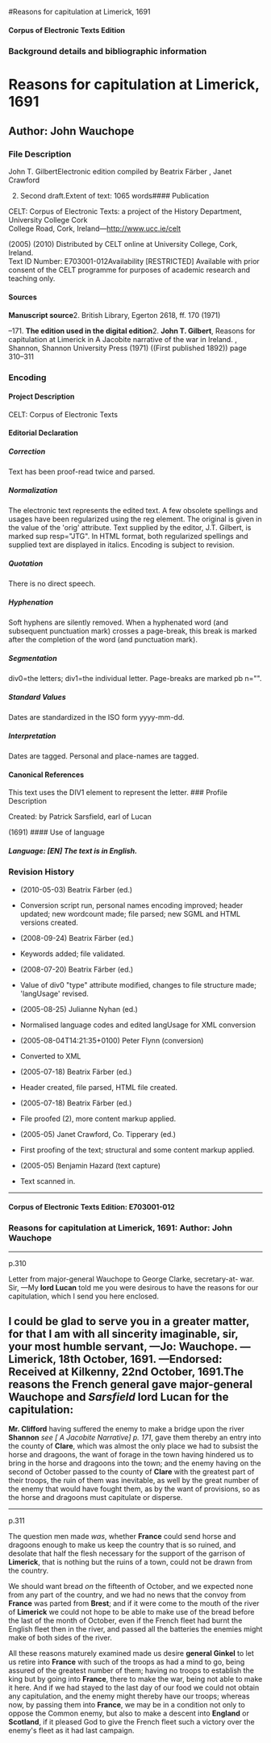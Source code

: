 

#Reasons for capitulation at Limerick, 1691


<!-- // 
 function footNote(link) {
 openpopup = window.open(link,"openpopup","width=512,height=128,left=256,top=256,resizable=no,scrollbars=1,menubar=1,statusbar=0,toolbar=0");
}
// -->



#### Corpus of Electronic Texts Edition


### Background details and bibliographic information


Reasons for capitulation at Limerick, 1691
==========================================


Author: John Wauchope
---------------------


### File Description

John T. GilbertElectronic edition compiled by Beatrix Färber , Janet Crawford

 2. Second draft.Extent of text: 1065 words#### Publication


CELT: Corpus of Electronic Texts: a project of the History Department, University College Cork  
College Road, Cork, Ireland—http://www.ucc.ie/celt

 (2005) (2010) Distributed by CELT online at University College, Cork, Ireland.  
Text ID Number: E703001-012Availability [RESTRICTED] 
Available with prior consent of the CELT programme for purposes of academic research and teaching only.


#### Sources


**Manuscript source**2. British Library, Egerton 2618, ff. 170 (1971) 

–171.
**The edition used in the digital edition**2. **John T. Gilbert**, Reasons for capitulation at Limerick in A Jacobite narrative of the war in Ireland. , Shannon, Shannon University Press (1971) ((First published 1892)) page 310–311

### Encoding


#### Project Description


CELT: Corpus of Electronic Texts


#### Editorial Declaration


##### Correction


Text has been proof-read twice and parsed.


##### Normalization


The electronic text represents the edited text. A few obsolete spellings and usages have been regularized using the reg element. The original is given in the value of the 'orig' attribute. Text supplied by the editor, J.T. Gilbert, is marked sup resp="JTG". In HTML format, both regularized spellings and supplied text are displayed in italics. Encoding is subject to revision.


##### Quotation


There is no direct speech.


##### Hyphenation


Soft hyphens are silently removed. When a hyphenated word (and subsequent punctuation mark) crosses a page-break, this break is marked after the completion of the word (and punctuation mark).


##### Segmentation


div0=the letters; div1=the individual letter. Page-breaks are marked pb n="".


##### Standard Values


Dates are standardized in the ISO form yyyy-mm-dd.


##### Interpretation


Dates are tagged. Personal and place-names are tagged.


#### Canonical References


This text uses the DIV1 element to represent the letter. ### Profile Description


Created: by Patrick Sarsfield, earl of Lucan

 (1691) #### Use of language


##### Language: [EN] The text is in English.


### Revision History


* (2010-05-03) Beatrix Färber (ed.)

* Conversion script run, personal names encoding improved; header updated; new wordcount made; file parsed; new SGML and HTML versions created.
* (2008-09-24) Beatrix Färber (ed.)

* Keywords added; file validated.
* (2008-07-20) Beatrix Färber (ed.)

* Value of div0 "type" attribute modified, changes to file structure made; 'langUsage' revised.
* (2005-08-25) Julianne Nyhan (ed.)

* Normalised language codes and edited langUsage for XML conversion
* (2005-08-04T14:21:35+0100) Peter Flynn (conversion)

* Converted to XML
* (2005-07-18) Beatrix Färber (ed.)

* Header created, file parsed, HTML file created.
* (2005-07-18) Beatrix Färber (ed.)

* File proofed (2), more content markup applied.
* (2005-05) Janet Crawford, Co. Tipperary (ed.)

* First proofing of the text; structural and some content markup applied.
* (2005-05) Benjamin Hazard (text capture)

* Text scanned in.




---


#### Corpus of Electronic Texts Edition: E703001-012


### Reasons for capitulation at Limerick, 1691: Author: John Wauchope




---

p.310


Letter from major-general Wauchope to George Clarke, secretary-at- war.
Sir, —My **lord Lucan** told me you were desirous to have the reasons for our capitulation, which I send you here enclosed.


I could be glad to serve you in a greater matter, for that I am with all sincerity imaginable, sir, your most humble servant, —Jo: Wauchope. —Limerick, 18th October, 1691. —Endorsed: Received at Kilkenny, 22nd October, 1691.The reasons the French general gave **major-general Wauchope** and *Sarsfield* **lord Lucan** for the capitulation:
-------------------------------------------------------------------------------------------------------------------


**Mr. Clifford** having suffered the enemy to make a bridge upon the river **Shannon** *see [ A Jacobite Narrative] p. 171*, gave them thereby an entry into the county of **Clare**, which was almost the only place we had to subsist the horse and dragoons, the want of forage in the town having hindered us to bring in the horse and dragoons into the town; and the enemy having on the second of October passed to the county of **Clare** with the greatest part of their troops, the ruin of them was inevitable, as well by the great number of the enemy that would have fought them, as by the want of provisions, so as the horse and dragoons must capitulate or disperse.




---

p.311


The question men made *was*, whether **France** could send horse and dragoons enough to make us keep the country that is so ruined, and desolate that half the flesh necessary for the support of the garrison of **Limerick**, that is nothing but the ruins of a town, could not be drawn from the country.


We should want bread *on* the fifteenth of October, and we expected none from any part of the country, and we had no news that the convoy from **France** was parted from **Brest**; and if it were come to the mouth of the river of **Limerick** we could not hope to be able to make use of the bread before the last of the month of October, even if the French fleet had burnt the English fleet then in the river, and passed all the batteries the enemies might make of both sides of the river.


All these reasons maturely examined made us desire **general Ginkel** to let us retire into **France** with such of the troops as had a mind to go, being assured of the greatest number of them; having no troops to establish the king but by going into **France**, there to make the war, being not able to make it here. And if we had stayed to the last day of our food we could not obtain any capitulation, and the enemy might thereby have our troops; whereas now, by passing them into **France**, we may be in a condition not only to oppose the Common enemy, but also to make a descent into **England** or **Scotland**, if it pleased God to give the French fleet such a victory over the enemy's fleet as it had last campaign.












